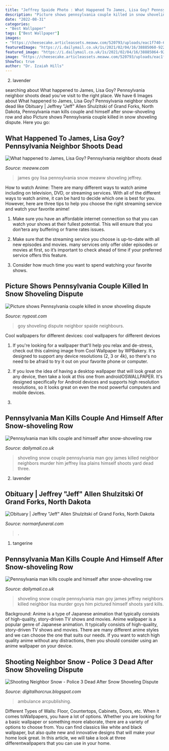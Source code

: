 ```yaml
---
title: "Jeffrey Spaide Photo : What Happened To James, Lisa Goy? Pennsylvania Neighbor Shoots Dead"
description: "Picture shows pennsylvania couple killed in snow shoveling dispute"
date: "2022-08-31"
categories:
- "Best Wallpaper"
tags: ["Best Wallpaper"]
images:
- "https://cheesecake.articleassets.meaww.com/520793/uploads/eac1f740-6735-11eb-ae80-e7d00c63e722_1200_630.jpeg"
featuredImage: "https://i.dailymail.co.uk/1s/2021/02/04/16/38885060-9223991-image-a-4_1612455937820.jpg"
featured_image: "https://i.dailymail.co.uk/1s/2021/02/04/16/38885064-9223991-image-a-2_1612455912247.jpg"
image: "https://cheesecake.articleassets.meaww.com/520793/uploads/eac1f740-6735-11eb-ae80-e7d00c63e722_1200_630.jpeg"
ShowToc: true
author: "Dr. Izaiah Hills"
---
```



2. lavender 

	

		
searching about What happened to James, Lisa Goy? Pennsylvania neighbor shoots dead you've visit to the right place. We have 6 Images about What happened to James, Lisa Goy? Pennsylvania neighbor shoots dead like Obituary | Jeffrey &quot;Jeff&quot; Allen Shulzitski of Grand Forks, North Dakota, Pennsylvania man kills couple and himself after snow-shoveling row and also Picture shows Pennsylvania couple killed in snow shoveling dispute. Here you go:
		
    
## What Happened To James, Lisa Goy? Pennsylvania Neighbor Shoots Dead

<img loading=lazy src="https://cheesecake.articleassets.meaww.com/520793/uploads/eac1f740-6735-11eb-ae80-e7d00c63e722_1200_630.jpeg" onerror="this.onerror=null;this.src='https://tse3.mm.bing.net/th?id=OIP.HRV2LK7kyZXFXO-12Gvh3AHaD4&amp;pid=15.1';" alt="What happened to James, Lisa Goy? Pennsylvania neighbor shoots dead">

_Source: meaww.com_

>james goy lisa pennsylvania snow meaww shoveling jeffrey. 

	

How to watch Anime: There are many different ways to watch anime including on television, DVD, or streaming services.
With all of the different ways to watch anime, it can be hard to decide which one is best for you. However, here are three tips to help you choose the right streaming service and watch your favorite anime!
1. Make sure you have an affordable internet connection so that you can watch your shows at their fullest potential. This will ensure that you don’tera any buffering or frame rates issues.

2. Make sure that the streaming service you choose is up-to-date with all new episodes and movies. many services only offer older episodes or movies at first, so it’s important to check ahead of time if your preferred service offers this feature.

3. Consider how much time you want to spend watching your favorite shows.

    
## Picture Shows Pennsylvania Couple Killed In Snow Shoveling Dispute

<img loading=lazy src="https://nypost.com/wp-content/uploads/sites/2/2021/02/james-lisa-goy-1.jpg?quality=90&amp;strip=all&amp;w=1200" onerror="this.onerror=null;this.src='https://tse2.mm.bing.net/th?id=OIP.F1Ia6ZBLK1--sioBeOTzQQHaE7&amp;pid=15.1';" alt="Picture shows Pennsylvania couple killed in snow shoveling dispute">

_Source: nypost.com_

>goy shoveling dispute neighbor spaide neighbours. 

	

Cool wallpapers for different devices:
cool wallpapers for different devices 

1. If you're looking for a wallpaper that'll help you relax and de-stress, check out this calming image from Cool Wallpaper by WPBakery. It's designed to support any device resolutions (2, 3 or 4k), so there's no need to be afraid to try it out on your favorite phone or computer.

2. If you love the idea of having a desktop wallpaper that will look great on any device, then take a look at this one from androidOSWALLPAPER. It's designed specifically for Android devices and supports high resolution resolutions, so it looks great on even the most powerful computers and mobile devices.

3.

    
## Pennsylvania Man Kills Couple And Himself After Snow-shoveling Row

<img loading=lazy src="https://i.dailymail.co.uk/1s/2021/02/04/16/38885064-9223991-image-a-2_1612455912247.jpg" onerror="this.onerror=null;this.src='https://tse4.mm.bing.net/th?id=OIP.rGg10WyTcnjcdAEvsf9QDgHaE5&amp;pid=15.1';" alt="Pennsylvania man kills couple and himself after snow-shoveling row">

_Source: dailymail.co.uk_

>shoveling snow couple pennsylvania man goy james killed neighbor neighbors murder him jeffrey lisa plains himself shoots yard dead three. 

	

2. lavender 

    
## Obituary | Jeffrey &quot;Jeff&quot; Allen Shulzitski Of Grand Forks, North Dakota

<img loading=lazy src="https://www.normanfuneral.com/fh_live/13100/13163/images/obituaries/7252803_fbs.jpg" onerror="this.onerror=null;this.src='https://tse4.mm.bing.net/th?id=OIP.OY6JSTPUIkRrYLBZrv0PQgAAAA&amp;pid=15.1';" alt="Obituary | Jeffrey &quot;Jeff&quot; Allen Shulzitski of Grand Forks, North Dakota">

_Source: normanfuneral.com_

>. 

	

1. tangerine 

    
## Pennsylvania Man Kills Couple And Himself After Snow-shoveling Row

<img loading=lazy src="https://i.dailymail.co.uk/1s/2021/02/04/16/38885060-9223991-image-a-4_1612455937820.jpg" onerror="this.onerror=null;this.src='https://tse3.mm.bing.net/th?id=OIP.BAU1hYnUmV-gOWeD0uW14gHaE5&amp;pid=15.1';" alt="Pennsylvania man kills couple and himself after snow-shoveling row">

_Source: dailymail.co.uk_

>shoveling snow couple pennsylvania man goy james jeffrey neighbors killed neighbor lisa murder goys him pictured himself shoots yard kills. 

	

Background: Anime is a type of Japanese animation that typically consists of high-quality, story-driven TV shows and movies.
Anime wallpaper is a popular genre of Japanese animation. It typically consists of high-quality, story-driven TV shows and movies. There are many different anime styles and we can choose the one that suits our needs. If you want to watch high quality anime without any distractions, then you should consider using an anime wallpaper on your device.

    
## Shooting Neighbor Snow - Police 3 Dead After Snow Shoveling Dispute

<img loading=lazy src="https://gray-whsv-prod.cdn.arcpublishing.com/resizer/gU31aUQXdV1AfS0WcdINWqDkZZM=/800x450/smart/cloudfront-us-east-1.images.arcpublishing.com/gray/ROU3JHCKONGFFGBYTCEJXTBJKE.jpg" onerror="this.onerror=null;this.src='https://tse1.mm.bing.net/th?id=OIP.omu3I1X3zib9ZDpw11W2kgHaEK&amp;pid=15.1';" alt="Shooting Neighbor Snow - Police 3 Dead After Snow Shoveling Dispute">

_Source: digitalhorcrux.blogspot.com_

>ambulance arcpublishing. 

	

Different Types of Walls: Floor, Countertops, Cabinets, Doors, etc.
When it comes toWallpapers, you have a lot of options. Whether you are looking for a basic wallpaper or something more elaborate, there are a variety of options to choose from. You can find classics like white and black wallpaper, but also quite new and innovative designs that will make your home look great. In this article, we will take a look at three differentwallpapers that you can use in your home.

